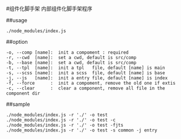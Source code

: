 #组件化脚手架
内部组件化脚手架程序

##usage

    ./node_modules/index.js

##option

    -o, --comp [name]:  init a compoment : required
    -r, --cwd  [name]:  set a cwd, default is src/comp
    -b, --base [name]:  set a cwd, default is src/comp
    -t, --tpl  [name]:  init a tpl   file, default [name] is main 
    -s, --scss [name]:  init a scss  file, default [name] is base 
    -j, --js   [name]:  init a entry file, default [name] is index
    -f, --force      :  init a compoment, remove the old one if extis
    -c, --clear      :  clear a component, remove all file in the component dir

##sample
    
    ./node_modules/index.js -r './' -o test 
    ./node_modules/index.js -r './' -o test -c 
    ./node_modules/index.js -r './' -o test -fjts 
    ./node_modules/index.js -r './' -o test -s common -j entry
